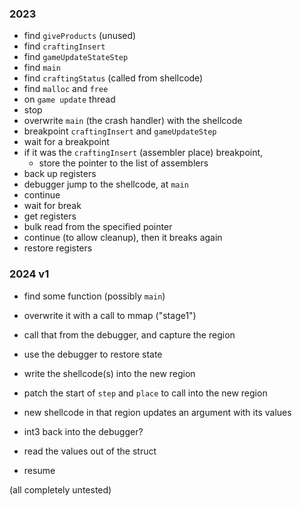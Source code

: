 ### 2023

 * find `giveProducts` (unused)
 * find `craftingInsert`
 * find `gameUpdateStateStep`
 * find `main`
 * find `craftingStatus` (called from shellcode)
 * find `malloc` and `free`
 * on `game update` thread
 * stop
 * overwrite `main` (the crash handler) with the shellcode
 * breakpoint `craftingInsert` and `gameUpdateStep`
 * wait for a breakpoint
 * if it was the `craftingInsert` (assembler place) breakpoint,
   * store the pointer to the list of assemblers
 * back up registers
 * debugger jump to the shellcode, at `main`
 * continue
 * wait for break
 * get registers
 * bulk read from the specified pointer
 * continue (to allow cleanup), then it breaks again
 * restore registers

### 2024 v1

 * find some function (possibly `main`)
 * overwrite it with a call to mmap ("stage1")
 * call that from the debugger, and capture the region
 * use the debugger to restore state

 * write the shellcode(s) into the new region

 * patch the start of `step` and `place` to call into the new region
 * new shellcode in that region updates an argument with its values
 * int3 back into the debugger?
 * read the values out of the struct
 * resume

(all completely untested)
